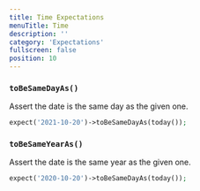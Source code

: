 ```yaml
---
title: Time Expectations
menuTitle: Time
description: ''
category: 'Expectations'
fullscreen: false
position: 10
---
```


### `toBeSameDayAs()`

Assert the date is the same day as the given one.

```php
expect('2021-10-20')->toBeSameDayAs(today());
 ```

### `toBeSameYearAs()`

Assert the date is the same year as the given one.

```php
expect('2020-10-20')->toBeSameDayAs(today());
 ```
